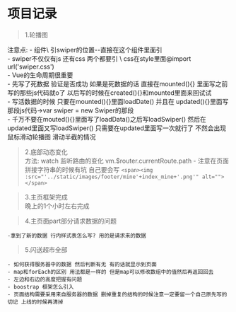 
# 项目记录

>1.轮播图<br>

注意点:
    - 组件\ 引swiper的位置--直接在这个组件里面引<br>
    - swiper不仅仅有js 还有css 两个都要引 \ css在style里面@import url('swiper.css')<br>
    - Vue的生命周期很重要<br>
    - 先写了死数据 验证是否成功 如果是死数据的话 直接在mounted(){} 里面写之前写的那些js代码就o了
        以后写的时候在created(){}和mounted里面来回试试<br>
    - 写活数据的时候 只要在mounted(){}里面loadDate() 并且在 updated(){}里面写那段js代码->var swiper = new Swiper的那段<br>
    - 千万不要在mouted(){}里面写了loadData()之后写loadSwiper() 然后在updated里面又写loadSwiper() 只需要在updated里面写一次就行了 不然会出现鼠标滑动轮播图 滑动半截的情况<br>


>2.底部动态变化<br>
    方法: watch 监听路由的变化 vm.$router.currentRoute.path
    - 注意在页面拼接字符串的时候有坑 自己要会写
    ```
    <span><img :src="'../static/images/footer/mine'+index_mine+'.png'" alt=""></span>
    ```

>3.主页框架完成<br>
    晚上的1个小时左右完成


>4.主页面part部分请求数据的问题 <br>

    -拿到了新的数据 行内样式表怎么写? 用的是请求来的数据

>5.闪送超市全部

    - 如何获得服务器中的数据 然后判断有无 有的话就显示到页面
    - map和forEach的区别 用法都是一样的 但是map可以修改数组中的值然后再返回回去
    - 左边和右边的高度把握有问题
    - boostrap 框架怎么引入
    - 页面结构需要采用来自服务器的数据 删掉重复的结构的时候注意一定要留一个自己原先写的 切记 上线的时候再清掉
